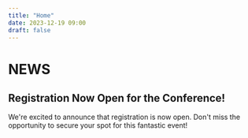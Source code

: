 ```yaml
---
title: "Home"
date: 2023-12-19 09:00
draft: false
---
```


# NEWS


## Registration Now Open for the Conference!

We're excited to announce that registration is now open. Don't miss the opportunity to secure your spot for this fantastic event!

